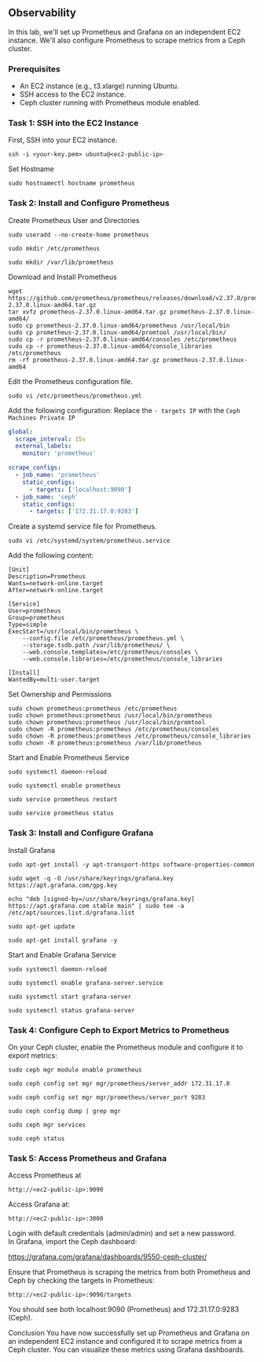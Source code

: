 ## Observability 
In this lab, we'll set up Prometheus and Grafana on an independent EC2 instance. We'll also configure Prometheus to scrape metrics from a Ceph cluster.

### Prerequisites
* An EC2 instance (e.g., t3.xlarge) running Ubuntu.
* SSH access to the EC2 instance.
* Ceph cluster running with Prometheus module enabled.

### Task 1: SSH into the EC2 Instance
First, SSH into your EC2 instance.
```
ssh -i <your-key.pem> ubuntu@<ec2-public-ip>
```
Set Hostname
```
sudo hostnamectl hostname prometheus
```
### Task 2: Install and Configure Prometheus
Create Prometheus User and Directories
```
sudo useradd --no-create-home prometheus
```
```
sudo mkdir /etc/prometheus
```
```
sudo mkdir /var/lib/prometheus
```
Download and Install Prometheus
```
wget https://github.com/prometheus/prometheus/releases/download/v2.37.0/prometheus-2.37.0.linux-amd64.tar.gz
tar xvfz prometheus-2.37.0.linux-amd64.tar.gz prometheus-2.37.0.linux-amd64/
sudo cp prometheus-2.37.0.linux-amd64/prometheus /usr/local/bin
sudo cp prometheus-2.37.0.linux-amd64/promtool /usr/local/bin/
sudo cp -r prometheus-2.37.0.linux-amd64/consoles /etc/prometheus
sudo cp -r prometheus-2.37.0.linux-amd64/console_libraries /etc/prometheus
rm -rf prometheus-2.37.0.linux-amd64.tar.gz prometheus-2.37.0.linux-amd64
```
Edit the Prometheus configuration file.
```
sudo vi /etc/prometheus/prometheus.yml
```
Add the following configuration: Replace the `- targets IP` with the `Ceph Machines Private IP`
```yaml
global:
  scrape_interval: 15s
  external_labels:
    monitor: 'prometheus'

scrape_configs:
  - job_name: 'prometheus'
    static_configs:
      - targets: ['localhost:9090']
  - job_name: 'ceph'
    static_configs:
      - targets: ['172.31.17.0:9283']
```
Create a systemd service file for Prometheus.
```
sudo vi /etc/systemd/system/prometheus.service
```
Add the following content:
```
[Unit]
Description=Prometheus
Wants=network-online.target
After=network-online.target

[Service]
User=prometheus
Group=prometheus
Type=simple
ExecStart=/usr/local/bin/prometheus \
    --config.file /etc/prometheus/prometheus.yml \
    --storage.tsdb.path /var/lib/prometheus/ \
    --web.console.templates=/etc/prometheus/consoles \
    --web.console.libraries=/etc/prometheus/console_libraries

[Install]
WantedBy=multi-user.target
```
Set Ownership and Permissions
```
sudo chown prometheus:prometheus /etc/prometheus
sudo chown prometheus:prometheus /usr/local/bin/prometheus
sudo chown prometheus:prometheus /usr/local/bin/promtool
sudo chown -R prometheus:prometheus /etc/prometheus/consoles
sudo chown -R prometheus:prometheus /etc/prometheus/console_libraries
sudo chown -R prometheus:prometheus /var/lib/prometheus
```
Start and Enable Prometheus Service
```
sudo systemctl daemon-reload
```
```
sudo systemctl enable prometheus
```
```
sudo service prometheus restart
```
```
sudo service prometheus status
```

### Task 3: Install and Configure Grafana
Install Grafana
```
sudo apt-get install -y apt-transport-https software-properties-common
```
```
sudo wget -q -O /usr/share/keyrings/grafana.key https://apt.grafana.com/gpg.key
```
```
echo "deb [signed-by=/usr/share/keyrings/grafana.key] https://apt.grafana.com stable main" | sudo tee -a /etc/apt/sources.list.d/grafana.list
```
```
sudo apt-get update
```
```
sudo apt-get install grafana -y
```
Start and Enable Grafana Service
```
sudo systemctl daemon-reload
```
```
sudo systemctl enable grafana-server.service
```
```
sudo systemctl start grafana-server
```
```
sudo systemctl status grafana-server
```

### Task 4: Configure Ceph to Export Metrics to Prometheus
On your Ceph cluster, enable the Prometheus module and configure it to export metrics:
```
sudo ceph mgr module enable prometheus
```
```
sudo ceph config set mgr mgr/prometheus/server_addr 172.31.17.0
```
```
sudo ceph config set mgr mgr/prometheus/server_port 9283
```
```
sudo ceph config dump | grep mgr
```
```
sudo ceph mgr services
```
```
sudo ceph status
```

### Task 5: Access Prometheus and Grafana
Access Prometheus at
```
http://<ec2-public-ip>:9090
```
Access Grafana at:
```
http://<ec2-public-ip>:3000
```
Login with default credentials (admin/admin) and set a new password.</br>
In Grafana, import the Ceph dashboard:

https://grafana.com/grafana/dashboards/9550-ceph-cluster/

Ensure that Prometheus is scraping the metrics from both Prometheus and Ceph by checking the targets in Prometheus:
```
http://<ec2-public-ip>:9090/targets
```
You should see both localhost:9090 (Prometheus) and 172.31.17.0:9283 (Ceph).

Conclusion
You have now successfully set up Prometheus and Grafana on an independent EC2 instance and configured it to scrape metrics from a Ceph cluster. You can visualize these metrics using Grafana dashboards.
